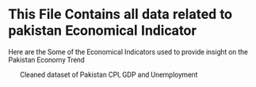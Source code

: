 <body style="font-family:Roboto">
<h1>This File Contains all data related to pakistan Economical Indicator</h1>
<p>Here are the Some of the Economical Indicators used to provide insight on the Pakistan Economy Trend</p>
  <ul>Cleaned dataset of Pakistan CPI, GDP and Unemployment</ul>
</body>
